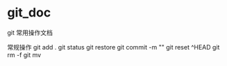# git_doc
git 常用操作文档

常规操作
git add .
git status
git restore 
git commit -m ""
git reset ^HEAD
git rm -f
git mv

